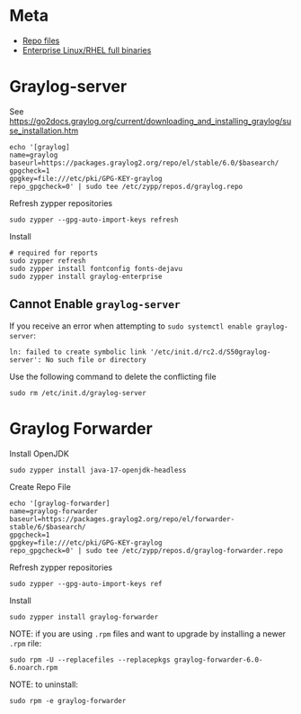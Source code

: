 # Meta

* [Repo files](https://packages.graylog2.org/packages)
* [Enterprise Linux/RHEL full binaries](https://packages.graylog2.org/el)

# Graylog-server

See https://go2docs.graylog.org/current/downloading_and_installing_graylog/suse_installation.htm

```shell
echo '[graylog]
name=graylog
baseurl=https://packages.graylog2.org/repo/el/stable/6.0/$basearch/
gpgcheck=1
gpgkey=file:///etc/pki/GPG-KEY-graylog
repo_gpgcheck=0' | sudo tee /etc/zypp/repos.d/graylog.repo
```

Refresh zypper repositories
```shell
sudo zypper --gpg-auto-import-keys refresh
```

Install
```shell
# required for reports
sudo zypper refresh
sudo zypper install fontconfig fonts-dejavu
sudo zypper install graylog-enterprise
```

## Cannot Enable `graylog-server`

If you receive an error when attempting to `sudo systemctl enable graylog-server`:

```
ln: failed to create symbolic link '/etc/init.d/rc2.d/S50graylog-server': No such file or directory
```

Use the following command to delete the conflicting file

```shell
sudo rm /etc/init.d/graylog-server
```

# Graylog Forwarder

Install OpenJDK

```shell
sudo zypper install java-17-openjdk-headless
```

Create Repo File
```shell
echo '[graylog-forwarder]
name=graylog-forwarder
baseurl=https://packages.graylog2.org/repo/el/forwarder-stable/6/$basearch/
gpgcheck=1
gpgkey=file:///etc/pki/GPG-KEY-graylog
repo_gpgcheck=0' | sudo tee /etc/zypp/repos.d/graylog-forwarder.repo
```

Refresh zypper repositories
```shell
sudo zypper --gpg-auto-import-keys ref
```

Install
```shell
sudo zypper install graylog-forwarder
```

NOTE: if you are using `.rpm` files and want to upgrade by installing a newer `.rpm` rile:
```shell
sudo rpm -U --replacefiles --replacepkgs graylog-forwarder-6.0-6.noarch.rpm
```

NOTE: to uninstall:
```shell
sudo rpm -e graylog-forwarder
```